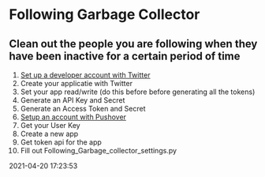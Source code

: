 # Following Garbage Collector

## Clean out the people you are following when they have been inactive for a certain period of time

1. [Set up a developer account with Twitter](https://developer.twitter.com/en/portal/projects-and-apps)
2. Create your applicatie with Twitter
3. Set your app read/write (do this before before generating all the tokens)
4. Generate an API Key and Secret
5. Generate an Access Token and Secret
6. [Setup an account with Pushover](https://pushover.net)
7. Get your User Key
8. Create a new app
9. Get token api for the app
10. Fill out Following_Garbage_collector_settings.py

2021-04-20 17:23:53
